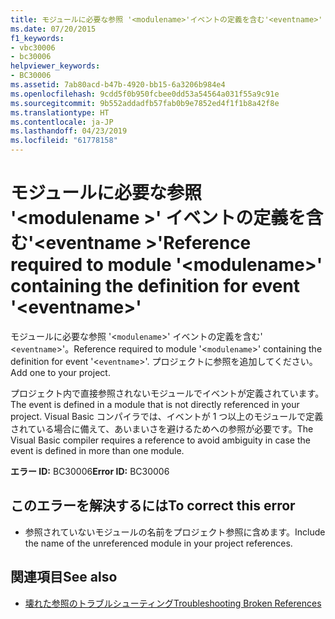 ```yaml
---
title: モジュールに必要な参照 '<modulename>'イベントの定義を含む'<eventname>'
ms.date: 07/20/2015
f1_keywords:
- vbc30006
- bc30006
helpviewer_keywords:
- BC30006
ms.assetid: 7ab80acd-b47b-4920-bb15-6a3206b984e4
ms.openlocfilehash: 9cdd5f0b950fcbee0dd53a54564a031f55a9c91e
ms.sourcegitcommit: 9b552addadfb57fab0b9e7852ed4f1f1b8a42f8e
ms.translationtype: HT
ms.contentlocale: ja-JP
ms.lasthandoff: 04/23/2019
ms.locfileid: "61778158"
---
```

# <a name="reference-required-to-module-modulename-containing-the-definition-for-event-eventname"></a><span data-ttu-id="012b3-102">モジュールに必要な参照 '\<modulename >' イベントの定義を含む'\<eventname >'</span><span class="sxs-lookup"><span data-stu-id="012b3-102">Reference required to module '\<modulename>' containing the definition for event '\<eventname>'</span></span>
<span data-ttu-id="012b3-103">モジュールに必要な参照 '<`modulename`>' イベントの定義を含む' <`eventname`>'。</span><span class="sxs-lookup"><span data-stu-id="012b3-103">Reference required to module '<`modulename`>' containing the definition for event '<`eventname`>'.</span></span> <span data-ttu-id="012b3-104">プロジェクトに参照を追加してください。</span><span class="sxs-lookup"><span data-stu-id="012b3-104">Add one to your project.</span></span>  
  
 <span data-ttu-id="012b3-105">プロジェクト内で直接参照されないモジュールでイベントが定義されています。</span><span class="sxs-lookup"><span data-stu-id="012b3-105">The event is defined in a module that is not directly referenced in your project.</span></span> <span data-ttu-id="012b3-106">Visual Basic コンパイラでは、イベントが 1 つ以上のモジュールで定義されている場合に備えて、あいまいさを避けるためへの参照が必要です。</span><span class="sxs-lookup"><span data-stu-id="012b3-106">The Visual Basic compiler requires a reference to avoid ambiguity in case the event is defined in more than one module.</span></span>  
  
 <span data-ttu-id="012b3-107">**エラー ID:** BC30006</span><span class="sxs-lookup"><span data-stu-id="012b3-107">**Error ID:** BC30006</span></span>  
  
## <a name="to-correct-this-error"></a><span data-ttu-id="012b3-108">このエラーを解決するには</span><span class="sxs-lookup"><span data-stu-id="012b3-108">To correct this error</span></span>  
  
- <span data-ttu-id="012b3-109">参照されていないモジュールの名前をプロジェクト参照に含めます。</span><span class="sxs-lookup"><span data-stu-id="012b3-109">Include the name of the unreferenced module in your project references.</span></span>  
  
## <a name="see-also"></a><span data-ttu-id="012b3-110">関連項目</span><span class="sxs-lookup"><span data-stu-id="012b3-110">See also</span></span>

- [<span data-ttu-id="012b3-111">壊れた参照のトラブルシューティング</span><span class="sxs-lookup"><span data-stu-id="012b3-111">Troubleshooting Broken References</span></span>](/visualstudio/ide/troubleshooting-broken-references)
